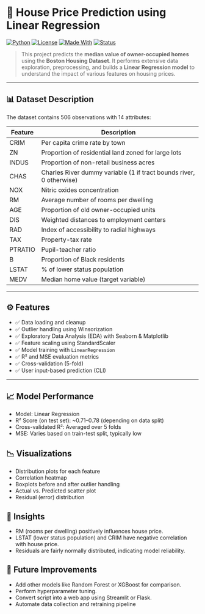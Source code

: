 # 🏡 House Price Prediction using Linear Regression

[![Python](https://img.shields.io/badge/Python-3.10-blue?logo=python)](https://www.python.org/)
[![License](https://img.shields.io/badge/License-MIT-green.svg)](LICENSE)
[![Made With](https://img.shields.io/badge/Made%20With-Scikit--Learn-orange)](https://scikit-learn.org/)
[![Status](https://img.shields.io/badge/Status-Complete-success)]()

> This project predicts the **median value of owner-occupied homes** using the **Boston Housing Dataset**. It performs extensive data exploration, preprocessing, and builds a **Linear Regression model** to understand the impact of various features on housing prices.

---

## 📊 Dataset Description

The dataset contains 506 observations with 14 attributes:

| Feature   | Description                                                        |
|-----------|--------------------------------------------------------------------|
| CRIM      | Per capita crime rate by town                                     |
| ZN        | Proportion of residential land zoned for large lots               |
| INDUS     | Proportion of non-retail business acres                           |
| CHAS      | Charles River dummy variable (1 if tract bounds river, 0 otherwise)|
| NOX       | Nitric oxides concentration                                       |
| RM        | Average number of rooms per dwelling                              |
| AGE       | Proportion of old owner-occupied units                            |
| DIS       | Weighted distances to employment centers                          |
| RAD       | Index of accessibility to radial highways                         |
| TAX       | Property-tax rate                                                 |
| PTRATIO   | Pupil-teacher ratio                                               |
| B         | Proportion of Black residents                                     |
| LSTAT     | % of lower status population                                      |
| MEDV      | Median home value (target variable)                               |

---

## ⚙️ Features

- ✅ Data loading and cleanup
- ✅ Outlier handling using Winsorization
- ✅ Exploratory Data Analysis (EDA) with Seaborn & Matplotlib
- ✅ Feature scaling using StandardScaler
- ✅ Model training with `LinearRegression`
- ✅ R² and MSE evaluation metrics
- ✅ Cross-validation (5-fold)
- ✅ User input-based prediction (CLI)

---

## 📈 Model Performance
 - Model: Linear Regression
 - R² Score (on test set): ~0.71–0.78 (depending on data split)
 - Cross-validated R²: Averaged over 5 folds
 - MSE: Varies based on train-test split, typically low

## 📉 Visualizations
 - Distribution plots for each feature
 - Correlation heatmap
 - Boxplots before and after outlier handling
 - Actual vs. Predicted scatter plot
 - Residual (error) distribution

## 🧠 Insights
 - RM (rooms per dwelling) positively influences house price.
 - LSTAT (lower status population) and CRIM have negative correlation with house price.
 - Residuals are fairly normally distributed, indicating model reliability.

## 📝 Future Improvements
 - Add other models like Random Forest or XGBoost for comparison.
 - Perform hyperparameter tuning.
 - Convert script into a web app using Streamlit or Flask.
 - Automate data collection and retraining pipeline









